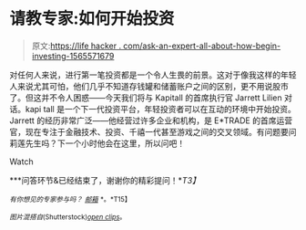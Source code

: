 # 请教专家:如何开始投资

> 原文:[https://life hacker . com/ask-an-expert-all-about-how-begin-investing-1565571679](https://lifehacker.com/ask-an-expert-all-about-how-to-begin-investing-1565571679)

对任何人来说，进行第一笔投资都是一个令人生畏的前景。这对于像我这样的年轻人来说尤其可怕，他们几乎不知道存钱罐和储蓄账户之间的区别，更不用说股市了。但这并不令人困惑——今天我们将与 Kapitall 的首席执行官 Jarrett Lilien 对话。kapi tall 是一个下一代投资平台，年轻投资者可以在互动的环境中开始投资。Jarrett 的经历非常广泛——他经营过许多企业和机构，是 E*TRADE 的首席运营官，现在专注于金融技术、投资、千禧一代甚至游戏之间的交叉领域。有问题要问莉莲先生吗？下一个小时他会在这里，所以问吧！

Watch

***问答环节&已经结束了，谢谢你的精彩提问！**T3】*

<small>*有你想见的专家参与吗？*</small> [<small>*邮箱*</small>](mailto:andy@lifehacker.com) <small>*。*T15】</small>

<small>*图片混搭自*</small>[<small></small>](http://www.shutterstock.com/pic.mhtml?id=160969574&src=id)*<small>*(Shutterstock)*</small>[<small>*open clips*</small>](http://lifehacker.com/OpenClips)<small>*。*</small>*
